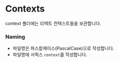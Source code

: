 # Contexts

context 폴더에는 리액트 컨텍스트들을 보관합니다.

### Naming

- 파일명은 파스칼케이스(PascalCase)으로 작성합니다.
- 파일명에 서픽스 `context`를 작성합니다.
